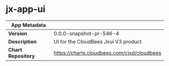 # jx-app-ui

|App Metadata||
|---|---|
| **Version** | 0.0.0-snapshot-pr-546-4 |
| **Description** | UI for the CloudBees Jxui V3 product |
| **Chart Repository** | https://charts.cloudbees.com/cjxd/cloudbees |
